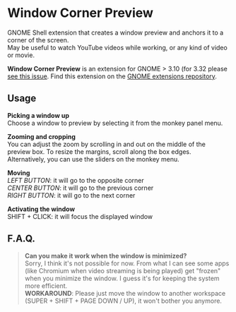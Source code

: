 # Window Corner Preview
GNOME Shell extension that creates a window preview and anchors it to a corner of the screen.  
May be useful to watch YouTube videos while working, or any kind of video or movie.

**Window Corner Preview** is an extension for GNOME > 3.10 (for 3.32 please [see this issue](https://github.com/medenagan/window-corner-preview/issues/14). Find this extension on the [GNOME extensions repository](https://extensions.gnome.org/extension/1227/window-corner-preview/).

## Usage
**Picking a window up**  
Choose a window to preview by selecting it from the monkey panel menu.

**Zooming and cropping**  
You can adjust the zoom by scrolling in and out on the middle of the preview box. To resize the margins, scroll along the box edges.  
Alternatively, you can use the sliders on the monkey menu.

**Moving**  
*LEFT BUTTON*: it will go to the opposite corner  
*CENTER BUTTON*: it will go to the previous corner  
*RIGHT BUTTON*: it will go to the next corner  

**Activating the window**  
SHIFT + CLICK: it will focus the displayed window


## F.A.Q.
> **Can you make it work when the window is minimized?**  
Sorry, I think it's not possible for now. From what I can see some apps (like Chromium when video streaming is being played) get "frozen" when you minimize the window. I guess it's for keeping the system more efficient.  
**WORKAROUND**: Please just move the window to another workspace (SUPER + SHIFT + PAGE DOWN / UP), it won't bother you anymore.
